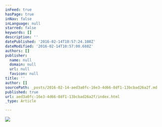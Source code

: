 ```yaml
---
inFeed: true
hasPage: true
inNav: false
inLanguage: null
starred: false
keywords: []
description: ''
datePublished: '2016-02-14T10:57:24.108Z'
dateModified: '2016-02-14T10:57:00.688Z'
authors: []
publisher:
  name: null
  domain: null
  url: null
  favicon: null
title: ''
author: []
sourcePath: _posts/2016-02-14-aed3a0fc-16e3-4d66-8df1-13bcbad26a2f.md
published: true
url: aed3a0fc-16e3-4d66-8df1-13bcbad26a2f/index.html
_type: Article

---
```

![](https://the-grid-user-content.s3-us-west-2.amazonaws.com/2d357aff-9897-442c-be5d-5a5ec15ff132.jpg)